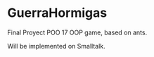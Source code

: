# GuerraHormigas
Final Proyect POO 17
  OOP game, based on ants.
  
  Will be implemented on Smalltalk.
